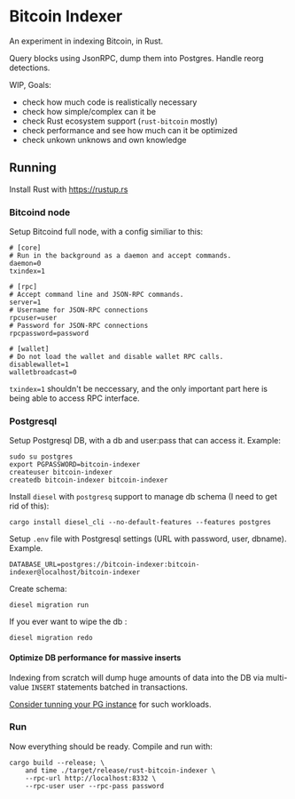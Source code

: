 # Bitcoin Indexer

An experiment in indexing Bitcoin, in Rust.


Query blocks using JsonRPC, dump them into Postgres. Handle
reorg detections.


WIP, Goals:

* check how much code is realistically necessary
* check how simple/complex can it be
* check Rust ecosystem support (`rust-bitcoin` mostly)
* check performance and see how much can it be optimized
* check unkown unknows and own knowledge


## Running

Install Rust with https://rustup.rs


### Bitcoind node

Setup Bitcoind full node, with a config similiar to this:

```
# [core]
# Run in the background as a daemon and accept commands.
daemon=0
txindex=1

# [rpc]
# Accept command line and JSON-RPC commands.
server=1
# Username for JSON-RPC connections
rpcuser=user
# Password for JSON-RPC connections
rpcpassword=password

# [wallet]
# Do not load the wallet and disable wallet RPC calls.
disablewallet=1
walletbroadcast=0
```

`txindex=1` shouldn't be neccessary, and the only important part here
is being able to access RPC interface.

### Postgresql

Setup Postgresql DB, with a db and user:pass that can access it. Example:

```
sudo su postgres
export PGPASSWORD=bitcoin-indexer
createuser bitcoin-indexer
createdb bitcoin-indexer bitcoin-indexer
```

Install `diesel` with `postgresq` support to manage db schema (I need to get rid of this):

```
cargo install diesel_cli --no-default-features --features postgres
```

Setup `.env` file with Postgresql settings (URL with password, user, dbname). Example.

```
DATABASE_URL=postgres://bitcoin-indexer:bitcoin-indexer@localhost/bitcoin-indexer
```

Create schema:

```
diesel migration run
```

If you ever want to wipe the db :

```
diesel migration redo
```

#### Optimize DB performance for massive inserts

Indexing from scratch will dump huge amounts of data into the DB via
multi-value `INSERT` statements batched in transactions.

[Consider tunning your PG instance](https://stackoverflow.com/questions/12206600/how-to-speed-up-insertion-performance-in-postgresql)
for such workloads.

### Run
Now everything should be ready. Compile and run with:

```
cargo build --release; \
	and time ./target/release/rust-bitcoin-indexer \
	--rpc-url http://localhost:8332 \
	--rpc-user user --rpc-pass password
```

